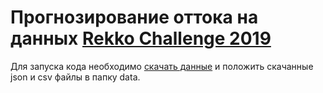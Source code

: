 # Прогнозирование оттока на данных [Rekko Challenge 2019](https://boosters.pro/championship/rekko_challenge/overview)

Для запуска кода необходимо [скачать данные](https://boosters.pro/championship/rekko_challenge/data) и положить скачанные json и csv файлы в папку data.
